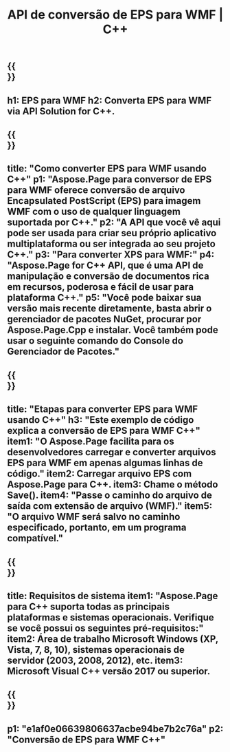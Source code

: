 ﻿---
translation: true
template: /_templates/_conversion-child-cpp.md
title: API de conversão de EPS para WMF | C++
url: /cpp/conversion/eps-to-wmf/
description: Conversão de EPS para WMF fornecida pelo Aspose.Page para solução de API C++. Funciona em C++ Runtime Environment para Windows de 32 bits, Windows de 64 bits e Linux de 64 bits.
informat: EPS
outformat: WMF
otherformats: XPS PS
---

{{<section banner>}}
---
h1: EPS para WMF
h2: Converta EPS para WMF via API Solution for C++.
---

{{<section overview>}}
---
title: "Como converter EPS para WMF usando C++"
p1: "Aspose.Page para conversor de EPS para WMF oferece conversão de arquivo Encapsulated PostScript (EPS) para imagem WMF com o uso de qualquer linguagem suportada por C++."
p2: "A API que você vê aqui pode ser usada para criar seu próprio aplicativo multiplataforma ou ser integrada ao seu projeto C++."
p3: "Para converter XPS para WMF:"
p4: "Aspose.Page for C++ API, que é uma API de manipulação e conversão de documentos rica em recursos, poderosa e fácil de usar para plataforma C++."
p5: "Você pode baixar sua versão mais recente diretamente, basta abrir o gerenciador de pacotes NuGet, procurar por Aspose.Page.Cpp e instalar. Você também pode usar o seguinte comando do Console do Gerenciador de Pacotes."
---

{{<section feature1>}}
---
title: "Etapas para converter EPS para WMF usando C++"
h3: "Este exemplo de código explica a conversão de EPS para WMF C++"
item1: "O Aspose.Page facilita para os desenvolvedores carregar e converter arquivos EPS para WMF em apenas algumas linhas de código."
item2: Carregar arquivo EPS com Aspose.Page para C++.
item3: Chame o método Save().
item4: "Passe o caminho do arquivo de saída com extensão de arquivo (WMF)."
item5: "O arquivo WMF será salvo no caminho especificado, portanto, em um programa compatível."
---

{{<section feature2>}}
---
title: Requisitos de sistema
item1: "Aspose.Page para C++ suporta todas as principais plataformas e sistemas operacionais. Verifique se você possui os seguintes pré-requisitos:"
item2: Área de trabalho Microsoft Windows (XP, Vista, 7, 8, 10), sistemas operacionais de servidor (2003, 2008, 2012), etc.
item3: Microsoft Visual C++ versão 2017 ou superior.
---

{{<section gist>}}
---
p1: "e1af0e06639806637acbe94be7b2c76a"
p2: "Conversão de EPS para WMF C++"
---
